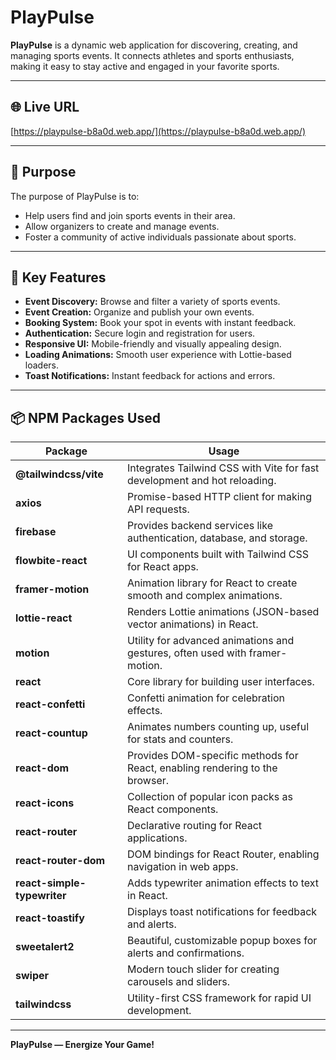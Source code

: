 # PlayPulse

**PlayPulse** is a dynamic web application for discovering, creating, and managing sports events. It connects athletes and sports enthusiasts, making it easy to stay active and engaged in your favorite sports.

---

## 🌐 Live URL

[https://playpulse-b8a0d.web.app/](https://playpulse-b8a0d.web.app/)  


---

## 🎯 Purpose

The purpose of PlayPulse is to:
- Help users find and join sports events in their area.
- Allow organizers to create and manage events.
- Foster a community of active individuals passionate about sports.

---

## 🚀 Key Features

- **Event Discovery:** Browse and filter a variety of sports events.
- **Event Creation:** Organize and publish your own events.
- **Booking System:** Book your spot in events with instant feedback.
- **Authentication:** Secure login and registration for users.
- **Responsive UI:** Mobile-friendly and visually appealing design.
- **Loading Animations:** Smooth user experience with Lottie-based loaders.
- **Toast Notifications:** Instant feedback for actions and errors.

---

## 📦 NPM Packages Used

| Package                | Usage                                                                                   |
|------------------------|-----------------------------------------------------------------------------------------|
| **@tailwindcss/vite**  | Integrates Tailwind CSS with Vite for fast development and hot reloading.               |
| **axios**              | Promise-based HTTP client for making API requests.                                      |
| **firebase**           | Provides backend services like authentication, database, and storage.                   |
| **flowbite-react**     | UI components built with Tailwind CSS for React apps.                                   |
| **framer-motion**      | Animation library for React to create smooth and complex animations.                    |
| **lottie-react**       | Renders Lottie animations (JSON-based vector animations) in React.                      |
| **motion**             | Utility for advanced animations and gestures, often used with framer-motion.            |
| **react**              | Core library for building user interfaces.                                              |
| **react-confetti**     | Confetti animation for celebration effects.                                             |
| **react-countup**      | Animates numbers counting up, useful for stats and counters.                            |
| **react-dom**          | Provides DOM-specific methods for React, enabling rendering to the browser.             |
| **react-icons**        | Collection of popular icon packs as React components.                                   |
| **react-router**       | Declarative routing for React applications.                                             |
| **react-router-dom**   | DOM bindings for React Router, enabling navigation in web apps.                         |
| **react-simple-typewriter** | Adds typewriter animation effects to text in React.                                |
| **react-toastify**     | Displays toast notifications for feedback and alerts.                                   |
| **sweetalert2**        | Beautiful, customizable popup boxes for alerts and confirmations.                       |
| **swiper**             | Modern touch slider for creating carousels and sliders.                                 |
| **tailwindcss**        | Utility-first CSS framework for rapid UI development.                                   |


---


**PlayPulse — Energize Your Game!**